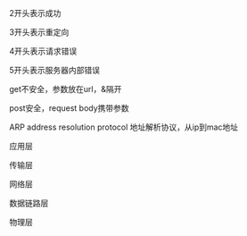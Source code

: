  2开头表示成功

3开头表示重定向

4开头表示请求错误

5开头表示服务器内部错误



get不安全，参数放在url，&隔开

post安全，request body携带参数

ARP address resolution protocol 地址解析协议，从ip到mac地址

应用层

传输层

网络层

数据链路层

物理层

